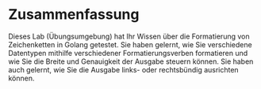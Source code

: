 # Zusammenfassung

Dieses Lab (Übungsumgebung) hat Ihr Wissen über die Formatierung von Zeichenketten in Golang getestet. Sie haben gelernt, wie Sie verschiedene Datentypen mithilfe verschiedener Formatierungsverben formatieren und wie Sie die Breite und Genauigkeit der Ausgabe steuern können. Sie haben auch gelernt, wie Sie die Ausgabe links- oder rechtsbündig ausrichten können.
